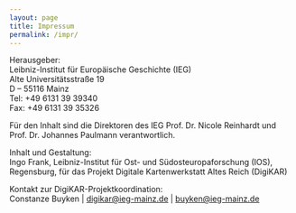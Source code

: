 ```yaml
---
layout: page
title: Impressum
permalink: /impr/
---
```


Herausgeber: \
Leibniz-Institut für Europäische Geschichte (IEG) \
Alte Universitätsstraße 19 \
D – 55116 Mainz \
Tel: +49 6131 39 39340 \
Fax: +49 6131 39 35326

Für den Inhalt sind die Direktoren des IEG Prof. Dr. Nicole Reinhardt und Prof. Dr. Johannes Paulmann verantwortlich.

Inhalt und Gestaltung: \
Ingo Frank, Leibniz-Institut für Ost- und Südosteuropaforschung (IOS), Regensburg, für das Projekt Digitale Kartenwerkstatt Altes Reich (DigiKAR)

Kontakt zur DigiKAR-Projektkoordination: \
Constanze Buyken | digikar@ieg-mainz.de | buyken@ieg-mainz.de
